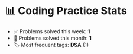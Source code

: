 

<!-- STATS-START -->
# 📊 Coding Practice Stats

- ✅ Problems solved this week: **1**
- 📆 Problems solved this month: **1**
- 🏷️ Most frequent tags: **DSA** (1)
<!-- STATS-END -->